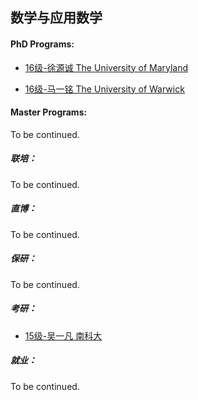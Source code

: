 ## 数学与应用数学

#### PhD Programs:
* [16级-徐源诚 The University of Maryland](grad-application/math/applied-mathematics/[US]-16-xuyuancheng.md)

* [16级-马一铭 The University of Warwick](grad-application/math/applied-mathematics/[UK]-16-mayiming.md)

#### Master Programs:

To be continued.

##### 联培：

To be continued.

##### 直博：

To be continued.

##### 保研：

To be continued.

##### 考研：

- [15级-吴一凡 南科大](grad-application/math/applied-mathematics/[CN]-15-wuyifan.md)

##### 就业：

To be continued.
